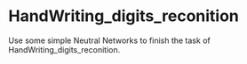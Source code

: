 # HandWriting_digits_reconition
Use some simple Neutral Networks to finish the task of HandWriting_digits_reconition.
